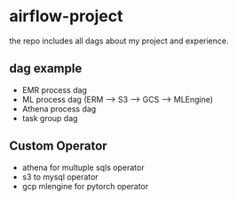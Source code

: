 # airflow-project
the repo includes all dags about my project and experience.

## dag example
* EMR process dag
* ML process dag (ERM --> S3 --> GCS --> MLEngine)
* Athena process dag
* task group dag

## Custom Operator
* athena for multuple sqls operator
* s3 to mysql operator
* gcp mlengine for pytorch operator
